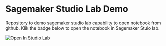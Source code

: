# Sagemaker Studio Lab Demo

Repository to demo sagemaker studio lab capability to open notebook from github.
Klik the badge below to open the notebook in Sagemaker Stuio lab.

[![Open In Studio Lab](https://studiolab.sagemaker.aws/studiolab.svg)](https://studiolab.sagemaker.aws/import/github/adrianusk/sagemaker-studiolab-demo/blob/master/tensorflow%20mnist.ipynb)